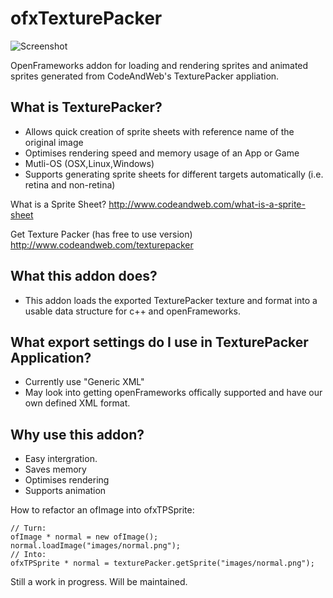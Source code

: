 ofxTexturePacker
==============

![Screenshot](https://github.com/danoli3/ofxTexturePacker/raw/master/ofxaddons_thumbnail.png)

OpenFrameworks addon for loading and rendering sprites and animated sprites generated from CodeAndWeb's TexturePacker appliation.

What is TexturePacker?
----------------

- Allows quick creation of sprite sheets with reference name of the original image
- Optimises rendering speed and memory usage of an App or Game
- Mutli-OS (OSX,Linux,Windows)
- Supports generating sprite sheets for different targets automatically (i.e. retina and non-retina)

What is a Sprite Sheet?
http://www.codeandweb.com/what-is-a-sprite-sheet

Get Texture Packer (has free to use version)
http://www.codeandweb.com/texturepacker

What this addon does?
-------------------

- This addon loads the exported TexturePacker texture and format into a usable data structure for c++ and openFrameworks.


What export settings do I use in TexturePacker Application?
-------------------

- Currently use "Generic XML"
- May look into getting openFrameworks offically supported and have our own defined XML format.

Why use this addon?
-------------------

- Easy intergration.
- Saves memory
- Optimises rendering
- Supports animation


How to refactor an ofImage into ofxTPSprite:
```
// Turn:
ofImage * normal = new ofImage();
normal.loadImage("images/normal.png");
// Into:
ofxTPSprite * normal = texturePacker.getSprite("images/normal.png");

```

Still a work in progress. Will be maintained.


